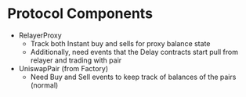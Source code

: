 # Protocol Components

- RelayerProxy
  - Track both Instant buy and sells for proxy balance state
  - Additionally, need events that the Delay contracts start pull from relayer and trading with pair
- UniswapPair (from Factory)
  - Need Buy and Sell events to keep track of balances of the pairs (normal)
